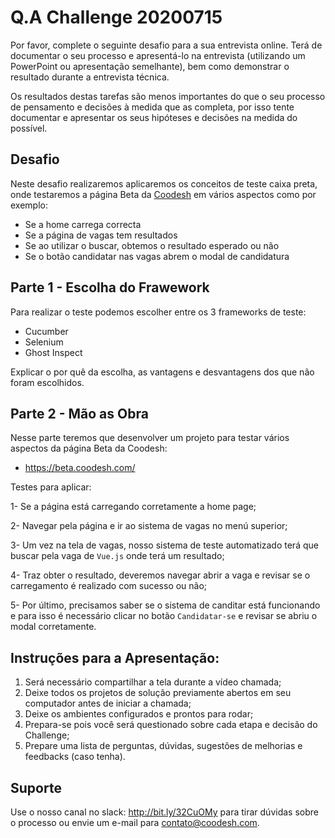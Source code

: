 # Q.A Challenge 20200715

Por favor, complete o seguinte desafio para a sua entrevista online. Terá de documentar o seu processo e apresentá-lo na entrevista (utilizando um PowerPoint ou apresentação semelhante), bem como demonstrar o resultado durante a entrevista técnica.

Os resultados destas tarefas são menos importantes do que o seu processo de pensamento e decisões à medida que as completa, por isso tente documentar e apresentar os seus hipóteses e decisões na medida do possível.

## Desafio

Neste desafio realizaremos aplicaremos os conceitos de teste caixa preta, onde testaremos a página Beta da [Coodesh](https://beta.coodesh.com/) em vários aspectos como por exemplo:

- Se a home carrega correcta
- Se a página de vagas tem resultados
- Se ao utilizar o buscar, obtemos o resultado esperado ou não
- Se o botão candidatar nas vagas abrem o modal de candidatura

## Parte 1 - Escolha do Frawework

Para realizar o teste podemos escolher entre os 3 frameworks de teste:

- Cucumber
- Selenium
- Ghost Inspect

Explicar o por quê da escolha, as vantagens e desvantagens dos que não foram escolhidos.

## Parte 2 - Mão as Obra

Nesse parte teremos que desenvolver um projeto para testar vários aspectos da página Beta da Coodesh:

- https://beta.coodesh.com/


Testes para aplicar:

1- Se a página está carregando corretamente a home page;

2- Navegar pela página e ir ao sistema de vagas no menú superior;

3- Um vez na tela de vagas, nosso sistema de teste automatizado terá que buscar pela vaga de `Vue.js` onde terá um resultado;

4- Traz obter o resultado, deveremos navegar abrir a vaga e revisar se o carregamento é realizado com sucesso ou não;

5- Por último, precisamos saber se o sistema de canditar está funcionando e para isso é necessário clicar no botão `Candidatar-se` e revisar se abriu o modal corretamente.


## Instruções para a Apresentação: 

1. Será necessário compartilhar a tela durante a vídeo chamada;
2. Deixe todos os projetos de solução previamente abertos em seu computador antes de iniciar a chamada;
3. Deixe os ambientes configurados e prontos para rodar; 
4. Prepara-se pois você será questionado sobre cada etapa e decisão do Challenge;
5. Prepare uma lista de perguntas, dúvidas, sugestões de melhorias e feedbacks (caso tenha).

## Suporte

Use o nosso canal no slack: http://bit.ly/32CuOMy para tirar dúvidas sobre o processo ou envie um e-mail para contato@coodesh.com. 

